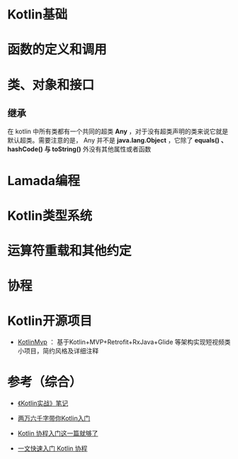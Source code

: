 # Kotlin基础



# 函数的定义和调用



# 类、对象和接口

## 继承

在 kotlin 中所有类都有一个共同的超类 **Any** ，对于没有超类声明的类来说它就是默认超类。需要注意的是， Any 并不是 **java.lang.Object** ，它除了 **equals() 、 hashCode() 与 toString()** 外没有其他属性或者函数







# Lamada编程



# Kotlin类型系统





# 运算符重载和其他约定





# 协程



# Kotlin开源项目

* [KotlinMvp](https://github.com/git-xuhao/KotlinMvp) ： 基于Kotlin+MVP+Retrofit+RxJava+Glide 等架构实现短视频类小项目，简约风格及详细注释





# 参考（综合）

* [《Kotlin实战》笔记](《Kotlin实战》.xmind)    

* [两万六千字带你Kotlin入门](https://github.com/leavesC/AndroidGuide/blob/master/kotlin_core/%E4%B8%A4%E4%B8%87%E5%85%AD%E5%8D%83%E5%AD%97%E5%B8%A6%E4%BD%A0Kotlin%E5%85%A5%E9%97%A8.md)

* [Kotlin 协程入门这一篇就够了](https://juejin.cn/post/6844903871655968781)

* [一文快速入门 Kotlin 协程](https://juejin.cn/post/6908271959381901325)

  